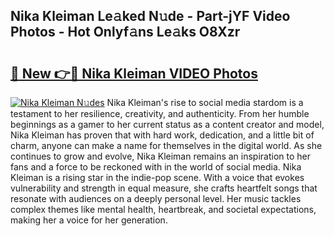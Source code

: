 ## Nika Kleiman Le𝚊ked N𝚞de - Part-jYF Video Photos - Hot Onlyf𝚊ns Le𝚊ks O8Xzr

# <h2><a href="http://ac38322.deff.icu/?id=Nika+Kleiman">🔗 New 👉🔴 Nika Kleiman VIDEO Photos</a></h2>

[![Nika Kleiman N𝚞des](https://i.imgur.com/rIISA9y.gif)](http://ac38322.deff.icu/?id=Nika+Kleiman)
Nika Kleiman's rise to social media stardom is a testament to her resilience, creativity, and authenticity. From her humble beginnings as a gamer to her current status as a content creator and model, Nika Kleiman has proven that with hard work, dedication, and a little bit of charm, anyone can make a name for themselves in the digital world. As she continues to grow and evolve, Nika Kleiman remains an inspiration to her fans and a force to be reckoned with in the world of social media. Nika Kleiman is a rising star in the indie-pop scene. With a voice that evokes vulnerability and strength in equal measure, she crafts heartfelt songs that resonate with audiences on a deeply personal level. Her music tackles complex themes like mental health, heartbreak, and societal expectations, making her a voice for her generation.
